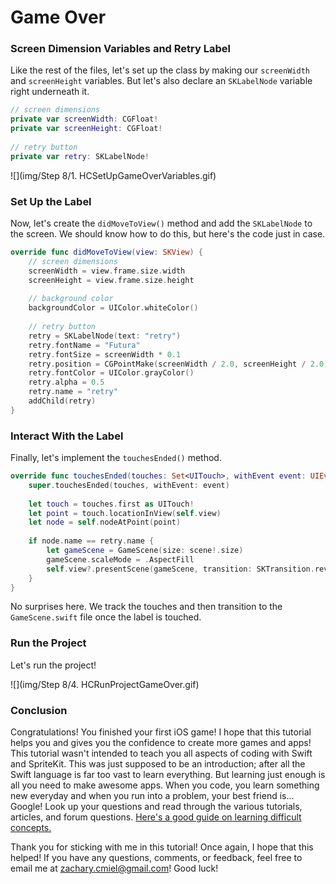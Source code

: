# Game Over

### Screen Dimension Variables and Retry Label

Like the rest of the files, let's set up the class by making our `screenWidth` and `screenHeight` variables. But let's also declare an `SKLabelNode` variable right underneath it.

```swift
// screen dimensions
private var screenWidth: CGFloat!
private var screenHeight: CGFloat!
    
// retry button
private var retry: SKLabelNode!
```
    
![](img/Step 8/1. HCSetUpGameOverVariables.gif)

### Set Up the Label

Now, let's create the `didMoveToView()` method and add the `SKLabelNode` to the screen. We should know how to do this, but here's the code just in case.

```swift
override func didMoveToView(view: SKView) {
	// screen dimensions
	screenWidth = view.frame.size.width
	screenHeight = view.frame.size.height
        
	// background color
	backgroundColor = UIColor.whiteColor()
        
	// retry button
	retry = SKLabelNode(text: "retry")
	retry.fontName = "Futura"
	retry.fontSize = screenWidth * 0.1
	retry.position = CGPointMake(screenWidth / 2.0, screenHeight / 2.0)
  	retry.fontColor = UIColor.grayColor()
	retry.alpha = 0.5
	retry.name = "retry"
	addChild(retry)
}
```
    
### Interact With the Label

Finally, let's implement the `touchesEnded()` method.

```swift
override func touchesEnded(touches: Set<UITouch>, withEvent event: UIEvent?) {
	super.touchesEnded(touches, withEvent: event)
        
	let touch = touches.first as UITouch!
	let point = touch.locationInView(self.view)
	let node = self.nodeAtPoint(point)
        
	if node.name == retry.name {
		let gameScene = GameScene(size: scene!.size)
		gameScene.scaleMode = .AspectFill
		self.view?.presentScene(gameScene, transition: SKTransition.revealWithDirection(.Left, duration: 0.5))
	}
}
```
    
No surprises here. We track the touches and then transition to the `GameScene.swift` file once the label is touched.

### Run the Project

Let's run the project!

![](img/Step 8/4. HCRunProjectGameOver.gif)

### Conclusion

Congratulations! You finished your first iOS game! I hope that this tutorial helps you and gives you the confidence to create more games and apps! This tutorial wasn't intended to teach you all aspects of coding with Swift and SpriteKit. This was just supposed to be an introduction; after all the Swift language is far too vast to learn everything. But learning just enough is all you need to make awesome apps. When you code, you learn something new everyday and when you run into a problem, your best friend is... Google! Look up your questions and read through the various tutorials, articles, and forum questions. [Here's a good guide on learning difficult concepts.](https://medium.com/learning-new-stuff/a-simple-technique-to-learn-hard-stuff-ffaa7879bf7c#.x5eeecmiw)

Thank you for sticking with me in this tutorial! Once again, I hope that this helped! If you have any questions, comments, or feedback, feel free to email me at zachary.cmiel@gmail.com! Good luck!